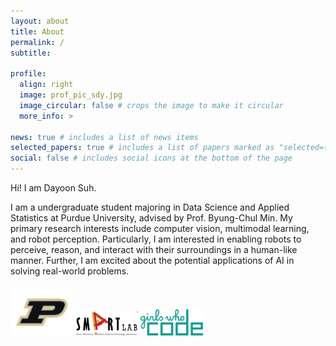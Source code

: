 ```yaml
---
layout: about
title: About
permalink: /
subtitle: 

profile:
  align: right
  image: prof_pic_sdy.jpg
  image_circular: false # crops the image to make it circular
  more_info: >

news: true # includes a list of news items
selected_papers: true # includes a list of papers marked as "selected={true}"
social: false # includes social icons at the bottom of the page
---
```




Hi! I am Dayoon Suh.

I am a undergraduate student majoring in Data Science and Applied Statistics at Purdue University, advised by Prof. Byung-Chul Min. 
My primary research interests include computer vision, multimodal learning, and robot perception. Particularly, I am interested in enabling robots to perceive, reason, and interact with their surroundings in a human-like manner. Further, I am excited about the potential applications of AI in solving real-world problems.
<!-- Affiliations Section -->
<div style="margin-top:20px;">
  <!-- <p>Affiliations:</p> -->
  <img src="assets/img/purdue.png" alt="Purdue University" style="width:100px; height:auto;">
  <img src="assets/img/smartlab.png" alt="Another Affiliation" style="width:100px; height:auto;">
  <img src="assets/img/gwc.png" alt="Another Affiliation" style="width:100px; height:auto;">
</div>

